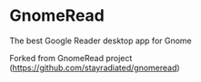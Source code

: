 GnomeRead
=========

The best Google Reader desktop app for Gnome

Forked from GnomeRead project (https://github.com/stayradiated/gnomeread)
